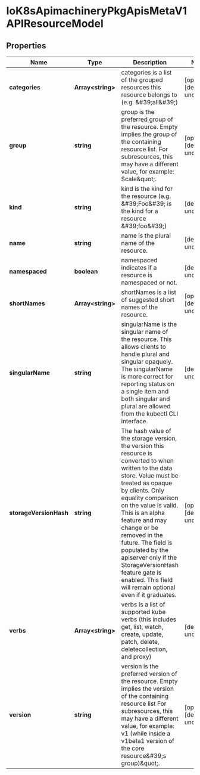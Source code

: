 # IoK8sApimachineryPkgApisMetaV1APIResourceModel

## Properties

Name | Type | Description | Notes
------------ | ------------- | ------------- | -------------
**categories** | **Array&lt;string&gt;** | categories is a list of the grouped resources this resource belongs to (e.g. \&#39;all\&#39;) | [optional] [default to undefined]
**group** | **string** | group is the preferred group of the resource.  Empty implies the group of the containing resource list. For subresources, this may have a different value, for example: Scale\&quot;. | [optional] [default to undefined]
**kind** | **string** | kind is the kind for the resource (e.g. \&#39;Foo\&#39; is the kind for a resource \&#39;foo\&#39;) | [default to undefined]
**name** | **string** | name is the plural name of the resource. | [default to undefined]
**namespaced** | **boolean** | namespaced indicates if a resource is namespaced or not. | [default to undefined]
**shortNames** | **Array&lt;string&gt;** | shortNames is a list of suggested short names of the resource. | [optional] [default to undefined]
**singularName** | **string** | singularName is the singular name of the resource.  This allows clients to handle plural and singular opaquely. The singularName is more correct for reporting status on a single item and both singular and plural are allowed from the kubectl CLI interface. | [default to undefined]
**storageVersionHash** | **string** | The hash value of the storage version, the version this resource is converted to when written to the data store. Value must be treated as opaque by clients. Only equality comparison on the value is valid. This is an alpha feature and may change or be removed in the future. The field is populated by the apiserver only if the StorageVersionHash feature gate is enabled. This field will remain optional even if it graduates. | [optional] [default to undefined]
**verbs** | **Array&lt;string&gt;** | verbs is a list of supported kube verbs (this includes get, list, watch, create, update, patch, delete, deletecollection, and proxy) | [default to undefined]
**version** | **string** | version is the preferred version of the resource.  Empty implies the version of the containing resource list For subresources, this may have a different value, for example: v1 (while inside a v1beta1 version of the core resource\&#39;s group)\&quot;. | [optional] [default to undefined]


